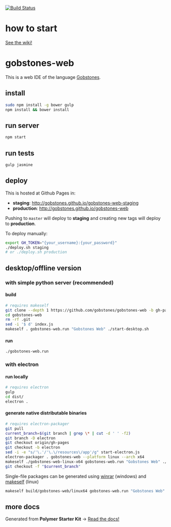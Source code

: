 [![Build Status](https://travis-ci.org/gobstones/gobstones-web.svg?branch=master)](https://travis-ci.org/gobstones/gobstones-web)

# how to start
[See the wiki!](https://github.com/gobstones/gobstones-web/wiki/Manual-t%C3%A9cnico)

# gobstones-web

This is a web IDE of the language [Gobstones](http://gobstones.github.io).

## install
```bash
sudo npm install -g bower gulp
npm install && bower install
```

## run server
```bash
npm start
```

## run tests
```bash
gulp jasmine
```

## deploy
This is hosted at Github Pages in:
- **staging**: http://gobstones.github.io/gobstones-web-staging
- **production**: http://gobstones.github.io/gobstones-web

Pushing to `master` will deploy to **staging** and creating new tags will deploy to **production**.

To deploy manually:
```bash
export GH_TOKEN="{your_username}:{your_password}"
./deploy.sh staging
# or ./deploy.sh production
```
## desktop/offline version

### with simple python server (recommended)

#### build
```bash
# requires makeself
git clone --depth 1 https://github.com/gobstones/gobstones-web -b gh-pages
cd gobstones-web
rm -rf .git
sed -i '$ d' index.js
makeself . gobstones-web.run "Gobstones Web" ./start-desktop.sh
```

#### run
```bash
./gobstones-web.run
```

### with electron

#### run locally
```bash
# requires electron
gulp
cd dist/
electron .
```

#### generate native distributable binaries
```bash
# requires electron-packager
git pull
current_branch=$(git branch | grep \* | cut -d ' ' -f2)
git branch -D electron
git checkout origin/gh-pages
git checkout -b electron
sed -i -e "s/'\.'/'\.\/resources\/app'/g" start-electron.js
electron-packager . gobstones-web --pĺatform linux --arch x64
makeself ./gobstones-web-linux-x64 gobstones-web.run "Gobstones Web" ./gobstones-web
git checkout -f "$current_branch"
```

Single-file packages can be generated using [winrar](https://www.winrar.es/) (windows) and [makeself](https://github.com/megastep/makeself) (linux)

```bash
makeself build/gobstones-web/linux64 gobstones-web.run "Gobstones Web" ./gobstones-web
```

## more docs

Generated from **Polymer Starter Kit** -> [Read the docs!](https://github.com/gobstones/gobstones-web/blob/b3364b3afb34496da61dd129f27dd2ed4a915abb/README.md)
